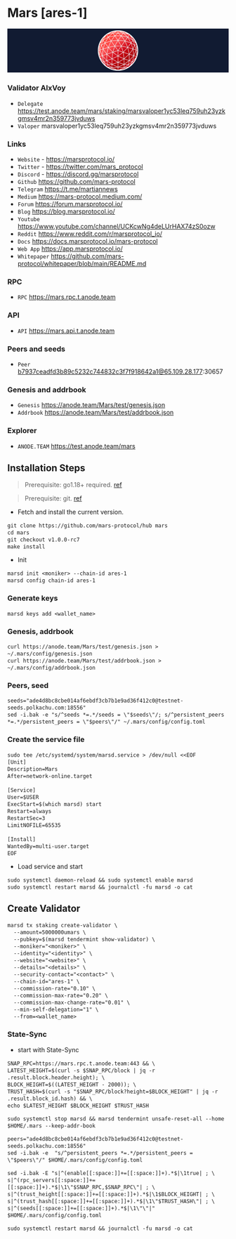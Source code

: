 # Mars [ares-1]
![Mars Guide](https://github.com/Voynitskiy/Voynitskiy/blob/main/testnet/Mars/Mars.png)
### Validator AlxVoy
* `Delegate` https://test.anode.team/mars/staking/marsvaloper1yc53leq759uh23yzkgmsv4mr2n359773jvduws
* `Valoper` marsvaloper1yc53leq759uh23yzkgmsv4mr2n359773jvduws
### Links
* `Website` - https://marsprotocol.io/
* `Twitter` - https://twitter.com/mars_protocol
* `Discord` - https://discord.gg/marsprotocol
* `Github` https://github.com/mars-protocol
* `Telegram` https://t.me/martiannews
* `Medium` https://mars-protocol.medium.com/
* `Forum` https://forum.marsprotocol.io/
* `Blog` https://blog.marsprotocol.io/
* `Youtube` https://www.youtube.com/channel/UCKcwNg4deLUrHAX74zS0ozw
* `Reddit` https://www.reddit.com/r/marsprotocol_io/
* `Docs` https://docs.marsprotocol.io/mars-protocol
* `Web App` https://app.marsprotocol.io/
* `Whitepaper` https://github.com/mars-protocol/whitepaper/blob/main/README.md
### RPC
* `RPC` https://mars.rpc.t.anode.team
### API
* `API` https://mars.api.t.anode.team
### Peers and seeds
* `Peer` b7937ceadfd3b89c5232c744832c3f7f918642a1@65.109.28.177:30657
### Genesis and addrbook
* `Genesis` https://anode.team/Mars/test/genesis.json
* `Addrbook` https://anode.team/Mars/test/addrbook.json
### Explorer
* `ANODE.TEAM` https://test.anode.team/mars
## Installation Steps
>Prerequisite: go1.18+ required. [ref](https://golang.org/doc/install)

>Prerequisite: git. [ref](https://github.com/git/git)

* Fetch and install the current version.
```shell
git clone https://github.com/mars-protocol/hub mars
cd mars
git checkout v1.0.0-rc7
make install
```
* Init
```
marsd init <moniker> --chain-id ares-1
marsd config chain-id ares-1
```

### Generate keys
```
marsd keys add <wallet_name>
```
### Genesis, addrbook
```
curl https://anode.team/Mars/test/genesis.json > ~/.mars/config/genesis.json
curl https://anode.team/Mars/test/addrbook.json > ~/.mars/config/addrbook.json
```
### Peers, seed
```
seeds="ade4d8bc8cbe014af6ebdf3cb7b1e9ad36f412c0@testnet-seeds.polkachu.com:18556"
sed -i.bak -e "s/^seeds *=.*/seeds = \"$seeds\"/; s/^persistent_peers *=.*/persistent_peers = \"$peers\"/" ~/.mars/config/config.toml
```
### Create the service file
```
sudo tee /etc/systemd/system/marsd.service > /dev/null <<EOF
[Unit]
Description=Mars
After=network-online.target

[Service]
User=$USER
ExecStart=$(which marsd) start
Restart=always
RestartSec=3
LimitNOFILE=65535

[Install]
WantedBy=multi-user.target
EOF
```
* Load service and start
```
sudo systemctl daemon-reload && sudo systemctl enable marsd
sudo systemctl restart marsd && journalctl -fu marsd -o cat
```
## Create Validator
```
marsd tx staking create-validator \
  --amount=5000000umars \
  --pubkey=$(marsd tendermint show-validator) \
  --moniker="<moniker>" \
  --identity="<identity>" \
  --website="<website>" \
  --details="<details>" \
  --security-contact="<contact>" \
  --chain-id="ares-1" \
  --commission-rate="0.10" \
  --commission-max-rate="0.20" \
  --commission-max-change-rate="0.01" \
  --min-self-delegation="1" \
  --from=<wallet_name>
```
### State-Sync
* start with State-Sync
```
SNAP_RPC=https://mars.rpc.t.anode.team:443 && \
LATEST_HEIGHT=$(curl -s $SNAP_RPC/block | jq -r .result.block.header.height); \
BLOCK_HEIGHT=$((LATEST_HEIGHT - 2000)); \
TRUST_HASH=$(curl -s "$SNAP_RPC/block?height=$BLOCK_HEIGHT" | jq -r .result.block_id.hash) && \
echo $LATEST_HEIGHT $BLOCK_HEIGHT $TRUST_HASH
```
```
sudo systemctl stop marsd && marsd tendermint unsafe-reset-all --home $HOME/.mars --keep-addr-book
```
```
peers="ade4d8bc8cbe014af6ebdf3cb7b1e9ad36f412c0@testnet-seeds.polkachu.com:18556"
sed -i.bak -e  "s/^persistent_peers *=.*/persistent_peers = \"$peers\"/" $HOME/.mars/config/config.toml
```
```
sed -i.bak -E "s|^(enable[[:space:]]+=[[:space:]]+).*$|\1true| ; \
s|^(rpc_servers[[:space:]]+=[[:space:]]+).*$|\1\"$SNAP_RPC,$SNAP_RPC\"| ; \
s|^(trust_height[[:space:]]+=[[:space:]]+).*$|\1$BLOCK_HEIGHT| ; \
s|^(trust_hash[[:space:]]+=[[:space:]]+).*$|\1\"$TRUST_HASH\"| ; \
s|^(seeds[[:space:]]+=[[:space:]]+).*$|\1\"\"|" $HOME/.mars/config/config.toml
```
```
sudo systemctl restart marsd && journalctl -fu marsd -o cat
```
